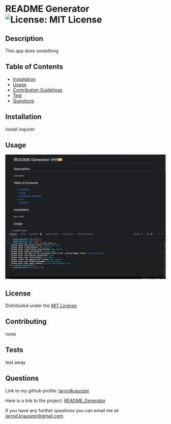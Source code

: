 # README Generator     ![License: MIT License](https://img.shields.io/badge/License-MIT-yellow.svg)
  
  ## Description
  
  This app does something

  ## Table of Contents

  - [Installation](#installation)
  - [Usage](#usage)
  - [Contribution Guidelines](#contributing)
  - [Test](#tests)
  - [Questions](#questions)

  ## Installation

  install inquirer

  ## Usage

  

  ![screenshot.png](assets/images/screenshot.png)

  ## License
  
  Distributed under the [MIT License](https://opensource.org/licenses/MIT)

  ## Contributing

  none
 
  ## Tests

  test away

  ## Questions

  Link to my github profile: [jarrodkrauszer](https://github.com/jarrodkrauszer)

  Here is a link to the project: [README_Generator](https://github.com/jarrodkrauszer/readme_generator)
  
  If you have any further questions you can email me at: [jarrod.krauszer@gmail.com](jarrod.krauszer@gmail.com)
